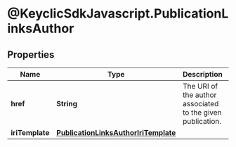 # @KeyclicSdkJavascript.PublicationLinksAuthor

## Properties
Name | Type | Description | Notes
------------ | ------------- | ------------- | -------------
**href** | **String** | The URI of the author associated to the given publication. | [optional] 
**iriTemplate** | [**PublicationLinksAuthorIriTemplate**](PublicationLinksAuthorIriTemplate.md) |  | [optional] 


